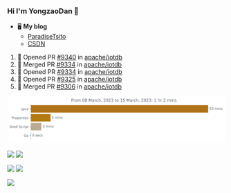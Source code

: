 ### Hi I'm YongzaoDan 👋

+ 🖥 **My blog**
  + [ParadiseTsito](https://www.paradisetsito.love/)
  + [CSDN](https://blog.csdn.net/CRZbulabula?type=blog)

<!--START_SECTION:activity-->
1. 💪 Opened PR [#9340](https://github.com/apache/iotdb/pull/9340) in [apache/iotdb](https://github.com/apache/iotdb)
2. 🎉 Merged PR [#9334](https://github.com/apache/iotdb/pull/9334) in [apache/iotdb](https://github.com/apache/iotdb)
3. 💪 Opened PR [#9334](https://github.com/apache/iotdb/pull/9334) in [apache/iotdb](https://github.com/apache/iotdb)
4. 💪 Opened PR [#9325](https://github.com/apache/iotdb/pull/9325) in [apache/iotdb](https://github.com/apache/iotdb)
5. 🎉 Merged PR [#9306](https://github.com/apache/iotdb/pull/9306) in [apache/iotdb](https://github.com/apache/iotdb)
<!--END_SECTION:activity-->

<!--START_SECTION:waka-->
<!--END_SECTION:waka-->

<img
  src="https://github.com/CRZbulabula/CRZbulabula/blob/main/images/stat.svg"
  alt="Alternative Text"
/>

![](http://github-profile-summary-cards.vercel.app/api/cards/stats?username=crzbulabula&theme=github)
![](http://github-profile-summary-cards.vercel.app/api/cards/productive-time?username=crzbulabula&theme=github&utcOffset=+8)

![](http://github-profile-summary-cards.vercel.app/api/cards/repos-per-language?username=crzbulabula&theme=github)
![](http://github-profile-summary-cards.vercel.app/api/cards/most-commit-language?username=crzbulabula&theme=github)

![](https://github-profile-summary-cards.vercel.app/api/cards/profile-details?username=crzbulabula&theme=github)
